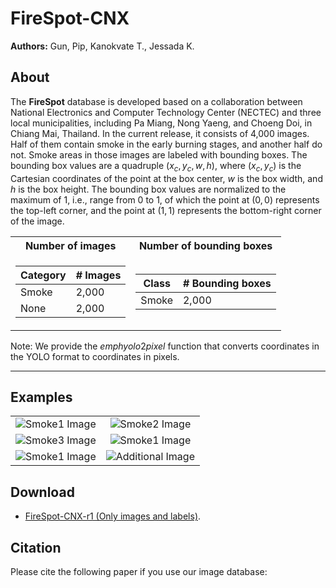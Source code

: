 # FireSpot-CNX

**Authors:** 
Gun, Pip, Kanokvate T., Jessada K.

## About

The <b>FireSpot</b> database is developed based on a collaboration between National Electronics and Computer Technology Center (NECTEC) and three local municipalities, including Pa Miang, Nong Yaeng, and Choeng Doi, in Chiang Mai, Thailand. In the current release, it consists of 4,000 images. Half of them contain smoke in the early burning stages, and another half do not. Smoke areas in those images are labeled with bounding boxes. The bounding box values are a quadruple $(x_c,y_c,w,h)$, where $(x_c,y_c)$ is the Cartesian coordinates of the point at the box center, $w$ is the box width, and $h$ is the box height. The bounding box values are normalized to the maximum of $1$, i.e., range from $0$ to $1$, of which the point at $(0,0)$ represents the top-left corner, and the point at $(1,1)$ represents the bottom-right corner of the image.

<div align="center">
<table>
  <tr>
    <th>Number of images</th>
    <th>Number of bounding boxes</th>
  </tr>
 
  <tr><td>

  | Category | # Images |
  | ------------- | ------------- |
  | Smoke  | 2,000 |
  | None  | 2,000  |

  </td><td>

  | Class | # Bounding boxes |
  | ------------- | ------------- |
  | Smoke  | 2,000 |

  </td></tr> 
</table>
</div>

Note: We provide the $emph{yolo2pixel}$ function that converts coordinates in the YOLO format to coordinates in pixels.

***

## Examples

<table>
  <tr>
    <td align="center">
      <img alt="Smoke1 Image" src="https://drive.google.com/uc?id=1mjwfKdQE7W_c9EVbZUsOYn6IcgY89mJS">
    </td>
    <td align="center">
      <img alt="Smoke2 Image" src="https://drive.google.com/uc?id=1n8iM-z93JvxF9ruWW9-Z9okeSEh5S_OH">
    </td>
  </tr>
  <tr>
    <td align="center">
      <img alt="Smoke3 Image" src="https://drive.google.com/uc?id=1G2Ah3sUe7Up2mQTFV-0h-ILwEg5aTLGm">
    </td>
    <td align="center">
      <img alt="Smoke1 Image" src="https://drive.google.com/uc?id=1sxJRXMPKrVWQIfv2KaDfr8p7aOIqErmG">
    </td>
  </tr>
  <tr>
    <td align="center">
      <img alt="Smoke1 Image" src="https://drive.google.com/uc?id=11X7Z3lxy-dNoaXsqL2GrO4Nu-iXplqpw">
    </td>
    <td align="center">
      <img alt="Additional Image" src="https://drive.google.com/uc?id=1SXAmyUeWpi0XB4dgMiqIVj44VjFlZkzg">
    </td>
  </tr>
</table>




## Download

* [FireSpot-CNX-r1 (Only images and labels)](https://www.dropbox.com/scl/fo/jpheymj5odn3xkrkt29r2/h?rlkey=ely1wck6qoqok9x6nf9on568m&dl=0).

## Citation

Please cite the following paper if you use our image database:

